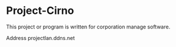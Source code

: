 # Project-Cirno
This project or program is written for corporation manage software.


Address projectlan.ddns.net
